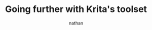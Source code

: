 ---
author: nathan
title: Going further with Krita's toolset 
description: "Let’s look at some more advanced tools, like filters and masks."

type: course_chapter
weight: 5
---